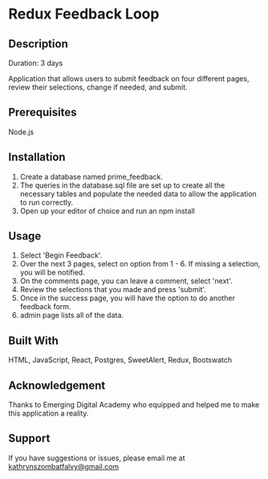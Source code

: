 # Redux Feedback Loop

## Description

Duration: 3 days

Application that allows users to submit feedback on four different pages, review their selections, change if needed, and submit.

## Prerequisites
Node.js

## Installation
1. Create a database named prime_feedback.
2. The queries in the database.sql file are set up to create all the necessary tables and populate the needed data to allow the application to run correctly.
3. Open up your editor of choice and run an npm install

## Usage
1. Select 'Begin Feedback'.
2. Over the next 3 pages, select on option from 1 - 6. If missing a selection, you will be notified.
3. On the comments page, you can leave a comment, select 'next'.
4. Review the selections that you made and press 'submit'.
5. Once in the success page, you will have the option to do another feedback form.
6. admin page lists all of the data.

## Built With
HTML, JavaScript, React, Postgres, SweetAlert, Redux, Bootswatch

## Acknowledgement
Thanks to Emerging Digital Academy who equipped and helped me to make this application a reality.

## Support
If you have suggestions or issues, please email me at kathrynszombatfalvy@gmail.com

